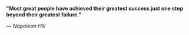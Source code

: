 **"Most great people have achieved their greatest success just one step beyond their greatest failure."**

— _Napoleon Hill_
